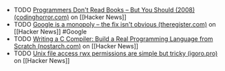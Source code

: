 - TODO [Programmers Don't Read Books – But You Should (2008) (codinghorror.com)](https://news.ycombinator.com/item?id=41259034) on [[Hacker News]]
- TODO [Google is a monopoly – the fix isn't obvious (theregister.com)](https://news.ycombinator.com/item?id=41254976) on [[Hacker News]] #Google
- TODO [Writing a C Compiler: Build a Real Programming Language from Scratch (nostarch.com)](https://news.ycombinator.com/item?id=41227716) on [[Hacker News]]
- TODO [Unix file access rwx permissions are simple but tricky (igoro.pro)](https://news.ycombinator.com/item?id=41259912) on [[Hacker News]]